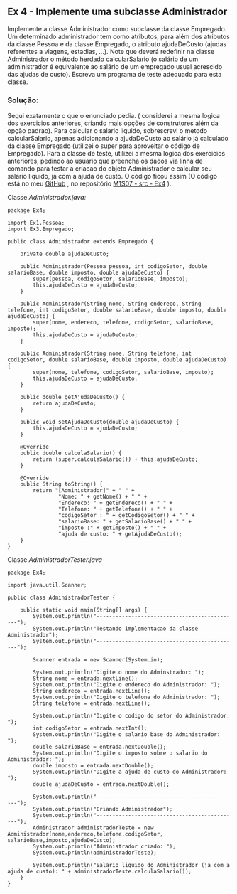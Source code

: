## Ex 4 - Implemente uma subclasse Administrador
Implemente a classe Administrador como subclasse da classe Empregado. Um determinado administrador tem como atributos, para além dos atributos da classe Pessoa e da classe Empregado, o atributo ajudaDeCusto (ajudas referentes a viagens, estadias, ...). Note que deverá redefinir na classe Administrador o método herdado calcularSalario (o salário de um administrador é equivalente ao salário de um empregado usual acrescido das ajudas de custo). Escreva um programa de teste adequado para esta classe.
### Solução:

Segui exatamente o que o enunciado pedia. ( considerei a mesma logica dos exercicios anteriores, criando mais opções de construtores além da opção padrao).
Para calcular o salario liquido, sobrescrevi o metodo calcularSalario, apenas adicionando a ajudaDeCusto ao salário já calculado da classe Empregado (utilizei o super para aproveitar o código de Empregado).
Para a classe de teste, utilizei a mesma logica dos exercicios anteriores, pedindo ao usuario que preencha os dados via linha de comando para testar a criacao do objeto Administrador e calcular seu salario liquido, já com a ajuda de custo.
O código ficou assim (O código está no meu [GitHub](https://github.com/royergc) , no repositório [M1S07 - src - Ex4](https://github.com/royergc/M1S07/tree/main/src/Ex4)  ).

Classe *Administrador.java:* 

```
package Ex4;

import Ex1.Pessoa;
import Ex3.Empregado;

public class Administrador extends Empregado {

    private double ajudaDeCusto;

    public Administrador(Pessoa pessoa, int codigoSetor, double salarioBase, double imposto, double ajudaDeCusto) {
        super(pessoa, codigoSetor, salarioBase, imposto);
        this.ajudaDeCusto = ajudaDeCusto;
    }

    public Administrador(String nome, String endereco, String telefone, int codigoSetor, double salarioBase, double imposto, double ajudaDeCusto) {
        super(nome, endereco, telefone, codigoSetor, salarioBase, imposto);
        this.ajudaDeCusto = ajudaDeCusto;
    }

    public Administrador(String nome, String telefone, int codigoSetor, double salarioBase, double imposto, double ajudaDeCusto) {
        super(nome, telefone, codigoSetor, salarioBase, imposto);
        this.ajudaDeCusto = ajudaDeCusto;
    }

    public double getAjudaDeCusto() {
        return ajudaDeCusto;
    }

    public void setAjudaDeCusto(double ajudaDeCusto) {
        this.ajudaDeCusto = ajudaDeCusto;
    }

    @Override
    public double calculaSalario() {
        return (super.calculaSalario()) + this.ajudaDeCusto;
    }

    @Override
    public String toString() {
        return "[Administrador]" + " " +
                "Nome: " + getNome() + " " +
                "Endereco: " + getEndereco() + " " +
                "Telefone: " + getTelefone() + " " +
                "codigoSetor : " + getCodigoSetor() + " " +
                "salarioBase: " + getSalarioBase() + " " +
                "imposto :" + getImposto() + " " +
                "ajuda de custo: " + getAjudaDeCusto();
    }
}
```


Classe *AdministradorTester.java*

```
package Ex4;

import java.util.Scanner;

public class AdministradorTester {

    public static void main(String[] args) {
        System.out.println("---------------------------------------------");
        System.out.println("Testando implementacao da classe Administrador");
        System.out.println("---------------------------------------------");

        Scanner entrada = new Scanner(System.in);

        System.out.println("Digite o nome do Adminstrador: ");
        String nome = entrada.nextLine();
        System.out.println("Digite o endereco do Administrador: ");
        String endereco = entrada.nextLine();
        System.out.println("Digite o telefone do Administrador: ");
        String telefone = entrada.nextLine();

        System.out.println("Digite o codigo do setor do Administrador: ");
        int codigoSetor = entrada.nextInt();
        System.out.println("Digite o salario base do Administrador: ");
        double salarioBase = entrada.nextDouble();
        System.out.println("Digite o imposto sobre o salario do Administrador: ");
        double imposto = entrada.nextDouble();
        System.out.println("Digite a ajuda de custo do Administrador: ");
        double ajudaDeCusto = entrada.nextDouble();

        System.out.println("---------------------------------------------");
        System.out.println("Criando Administrador");
        System.out.println("---------------------------------------------");
        Administrador administradorTeste = new Administrador(nome,endereco,telefone,codigoSetor, salarioBase,imposto,ajudaDeCusto);
        System.out.println("Administrador criado: ");
        System.out.println(administradorTeste);

        System.out.println("Salario liquido do Administrador (ja com a ajuda de custo): " + administradorTeste.calculaSalario());
    }
}

```
